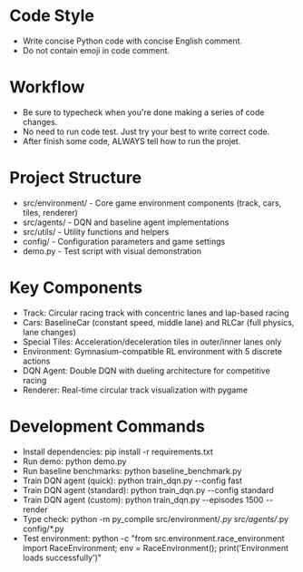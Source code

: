 # Code Style
- Write concise Python code with concise English comment.
- Do not contain emoji in code comment.

# Workflow
- Be sure to typecheck when you're done making a series of code changes.
- No need to run code test. Just try your best to write correct code.
- After finish some code, ALWAYS tell how to run the projet.

# Project Structure
- src/environment/ - Core game environment components (track, cars, tiles, renderer)
- src/agents/ - DQN and baseline agent implementations  
- src/utils/ - Utility functions and helpers
- config/ - Configuration parameters and game settings
- demo.py - Test script with visual demonstration

# Key Components
- Track: Circular racing track with concentric lanes and lap-based racing
- Cars: BaselineCar (constant speed, middle lane) and RLCar (full physics, lane changes)
- Special Tiles: Acceleration/deceleration tiles in outer/inner lanes only
- Environment: Gymnasium-compatible RL environment with 5 discrete actions
- DQN Agent: Double DQN with dueling architecture for competitive racing
- Renderer: Real-time circular track visualization with pygame

# Development Commands
- Install dependencies: pip install -r requirements.txt
- Run demo: python demo.py
- Run baseline benchmarks: python baseline_benchmark.py
- Train DQN agent (quick): python train_dqn.py --config fast
- Train DQN agent (standard): python train_dqn.py --config standard
- Train DQN agent (custom): python train_dqn.py --episodes 1500 --render
- Type check: python -m py_compile src/environment/*.py src/agents/*.py config/*.py
- Test environment: python -c "from src.environment.race_environment import RaceEnvironment; env = RaceEnvironment(); print('Environment loads successfully')"